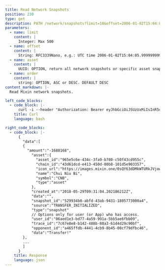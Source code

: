 ```yaml
---
title: Read Network Snapshots
position: 230
type: get
description: PATH /network/snapshots?limit=10&offset=2006-01-02T15:04:05.999999999%2B07:00&asset=965e5c6e-434c-3fa9-b780-c50f43cd955c
parameters:
  - name: limit
    content: |
      Integer: Max 500
  - name: offset
    content: |
      String: RFC3339Nano, e.g.: UTC time 2006-01-02T15:04:05.999999999Z, non UTC time 2006-01-02T15:04:05.999999999%2B07:00 or 2006-01-02T15:04:05.999999999%2B07:00
  - name: asset
    content: |
      UUID: OPTION, return all network snapshots or specific asset snapshots.
  - name: order
    content: |
      string: OPTION, ASC or DESC. DEFAULT DESC
content_markdown: |-
  Read Mixin network snapshots.

left_code_blocks:
  - code_block: |-
      curl -i --header "Authorization: Bearer eyJhbGciOiJSUzUxMiIsInR5cCI6IkpXVCJ9.eyJleHAiOjE1Mjc1ODYyODQsImlhdCI6MTUyNzU4NjIyNCwianRpIjoiMjZlMjQyM2QtZGUzMC00MTA0LTkyZTQtOTk2MzczOWRkZGE5Iiwic2lkIjoiYWM2ZDFmODYtYTY0Yi00NWRkLTllZmEtN2JmMGVjZjI2MDU2Iiwic2lnIjoiMGIxNGJlZTU5YjE1ODU0MjI1ZTc5ZTU4ZDQwMjZkNDJhYWUyY2Q4ODM4OWE1N2RhNjU4YTRlMjVhNzJlNjRlZSIsInVpZCI6IjMxYjFhMTdjLWFiMzgtNGFhNC05YmM5LWY0NjQyNzEyODExMyJ9.0OUDLd0E1SKslsBJ5nHDE3bC9XKQc_6PPSqBD6Z2E9XYMjQyGht3QWF-uQLohCwbtR_Q7w3_my5MoWM4UyHtWlYh8-mJwg54VFWlhLuFLcWTeG8P971WGVc8oOqNspsEnxDxdBezQVqF1N-XjUtJsVsyJkT6ZEX7VazRm2I2xMM" --header "Content-Type: application/json" --header "Content-length: 0" "https://api.mixin.one/network/snapshots?limit=10&offset=2018-05-29T16:30:24.845515732%2B08:00"
    title: Curl
    language: bash

right_code_blocks:
  - code_block: |-
      {
        "data":[  
        {  
          "amount":"-1688168",
            "asset":{
              "asset_id":"965e5c6e-434c-3fa9-b780-c50f43cd955c",
              "chain_id":"43d61dcd-e413-450d-80b8-101d5e903357",
              "icon_url":"https://images.mixin.one/0sQY63dDMkWTURkJVjowWY6Le4ICjAFuu3ANVyZA4uI3UdkbuOT5fjJUT82ArNYmZvVcxDXyNjxoOv0TAYbQTNKS=s128",
              "name":"Chui Niu Bi",
              "symbol":"CNB",
              "type":"asset"
            },
            "created_at":"2018-05-29T09:31:04.202186212Z",
            "data":"",
            "snapshot_id":"529934b0-abfd-43ab-9431-1805773000a4",
            "source":"TRANSFER_INITIALIZED",
            "type":"snapshot"
            // Options only for user (or App) who has access.
            "user_id":"06aed1e3-bd77-4a59-991a-5bb5ae6fbb09",
            "trace_id":"7c67e8e8-b142-488b-80a3-61d4d29c90bf",
            "opponent_id":"a465ffdb-4441-4cb9-8b45-00cf79dfbc46",
            "data":"Transfer!"
        },
        ...
        ]
      }
    title: Response
    language: json
---
```

